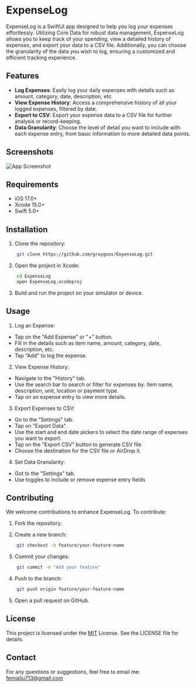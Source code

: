 
# ExpenseLog

ExpenseLog is a SwiftUI app designed to help you log your expenses effortlessly. Utilizing Core Data for robust data management, ExpenseLog allows you to keep track of your spending, view a detailed history of expenses, and export your data to a CSV file. Additionally, you can choose the granularity of the data you wish to log, ensuring a customized and efficient tracking experience.




## Features

- **Log Expenses**: Easily log your daily expenses with details such as amount, category, date, description, etc.
- **View Expense History**: Access a comprehensive history of all your logged expenses, filtered by date.
- **Export to CSV**: Export your expense data to a CSV file for further analysis or record-keeping.
- **Data Granularity**: Choose the level of detail you want to include with each expense entry, from basic information to more detailed data points.


## Screenshots

![App Screenshot](https://via.placeholder.com/468x300?text=App+Screenshot+Here)


## Requirements

- iOS 17.0+
- Xcode 15.0+
- Swift 5.0+
## Installation

1. Clone the repository:

```bash
    git clone https://github.com/graygoos/ExpenseLog.git
```
2. Open the project in Xcode:
```bash
    cd ExpenseLog
    open ExpenseLog.xcodeproj

```
3. Build and run the project on your simulator or device.
## Usage

1. Log an Expense:

- Tap on the "Add Expense" or "+" button.
- Fill in the details such as item name, amount, category, date, description, etc.
- Tap "Add" to log the expense.

2. View Expense History:

- Navigate to the "History" tab.
- Use the search bar to search or filter for expenses by: item name, description, unit, location or payment type.
- Tap on an expense entry to view more details.

3. Export Expenses to CSV:

- Go to the "Settings" tab.
- Tap on "Export Data".
- Use the start and end date pickers to select the date range of expenses you want to export.
- Tap on the "Export CSV" button to generate CSV file
- Choose the destination for the CSV file or AirDrop it.

4. Set Data Granularity:

- Got to the "Settings" tab.
- Use toggles to include or remove expense entry fields

## Contributing

We welcome contributions to enhance ExpenseLog. To contribute:

1. Fork the repository.

2. Create a new branch:
```bash
    git checkout -b feature/your-feature-name
```
3. Commit your changes:
```bash
    git commit -m "Add your feature"
```
4. Push to the branch:
```bash
    git push origin feature/your-feature-name
```
5. Open a pull request on GitHub.



## License

This project is licensed under the [MIT](https://choosealicense.com/licenses/mit/) License. See the LICENSE file for details.
## Contact

For any questions or suggestions, feel free to email me: femialiu713@gmail.com

